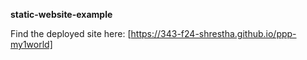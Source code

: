 **static-website-example**

Find the deployed site here: [https://343-f24-shrestha.github.io/ppp-my1world]
